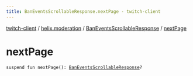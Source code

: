 ```yaml
---
title: BanEventsScrollableResponse.nextPage - twitch-client
---
```


[twitch-client](../../index.html) / [helix.moderation](../index.html) / [BanEventsScrollableResponse](index.html) / [nextPage](./next-page.html)

# nextPage

`suspend fun nextPage(): `[`BanEventsScrollableResponse`](index.html)`?`
